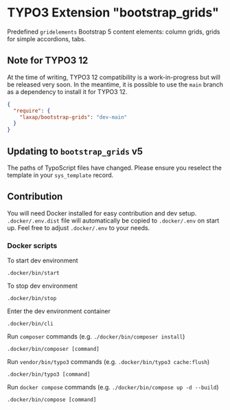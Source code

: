 # TYPO3 Extension "bootstrap_grids"

Predefined `gridelements` Bootstrap 5 content elements: column grids, grids for simple accordions, tabs.

## Note for TYPO3 12

At the time of writing, TYPO3 12 compatibility is a work-in-progress but will be released very soon. In the meantime, it
is possible to use the `main` branch as a dependency to install it for TYPO3 12.

```json
{
  "require": {
    "laxap/bootstrap-grids": "dev-main"
  }
}
```

## Updating to `bootstrap_grids` v5

The paths of TypoScript files have changed. Please ensure you reselect the template in your `sys_template` record.

## Contribution

You will need Docker installed for easy contribution and dev setup. `.docker/.env.dist` file will automatically be
copied to `.docker/.env` on start up. Feel free to adjust `.docker/.env` to your needs. 

### Docker scripts

To start dev environment

```shell
.docker/bin/start
```

To stop dev environment

```shell
.docker/bin/stop
```

Enter the dev environment container

```shell
.docker/bin/cli
```

Run `composer` commands (e.g. `./docker/bin/composer install`)

```shell
.docker/bin/composer [command]
```

Run `vendor/bin/typo3` commands (e.g. `.docker/bin/typo3 cache:flush`)

```shell
.docker/bin/typo3 [command]
```

Run `docker compose` commands (e.g. `./docker/bin/compose up -d --build`)

```shell
.docker/bin/compose [command]
```